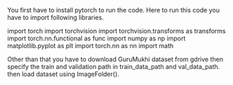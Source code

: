 You first have to install pytorch to run the code.
Here to run this code you have to import following libraries.

import torch
import torchvision
import torchvision.transforms as transforms
import torch.nn.functional as func
import numpy as np
import matplotlib.pyplot as plt
import torch.nn as nn
import math

Other than that you have to download GuruMukhi dataset from gdrive then specify the train and validation path in train_data_path and val_data_path. then load dataset using ImageFolder().